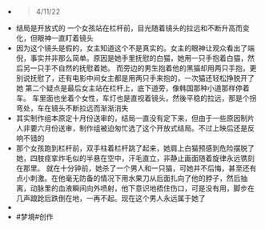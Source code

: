 - > 4/11/22
- 结局是开放式的
  一个女孩站在栏杆前，目光随着镜头的拉远和不断升高而变化，但眼神一直盯着镜头
- 因为这个镜头是假的，女主知道这个不是真实的。女主的眼神让观众看出了端倪，事实并非那么简单。原因是她手里抚慰的白猫，她用一只手抱着白猫，然后另一只手不自然的抚慰着她。
  而旁边的男生抱着他的黑猫却用两只手抱，更别说抚慰了，还有电影中间女主都是用两只手来抱的，一次猫还轻松挣脱开了她
  第二个疑点是最后女主站在栏杆上，底下道旁，像韩国那种小道那样停着车。
  车里面也坐着个女性，车灯也是直视着镜头，然後平稳的拉远，那是个拐弯处，车在镜头不断拉远而渐渐消失
- 其实制作组本原定十月份送审的，结局一直没有定下来，但由于一些原因制片人非要六月份送审，制作组被迫匆忙选了这个开放式结局。不过上映后还是反响不错的
- 那个女孩跑到栏杆前，双手柱着栏杆跳了起来，她肩上白猫预感到危险摆脱了她，四肢痉挛炸毛似的半悬在空中，汗毛直立，非静止画面随着旋律永远镌刻在那里。
  就在十分钟前，她杀了一个男人和一只猫，可她并不后悔，甚至还有点小刺激。在他毫无防备的情况下用水果刀从后面扎向了他的脖子，然后抽离，动脉里的血液瞬间向外喷射，他下意识地捂住伤口，可是没有用，脚步在几声踉跄后跌倒在地，一再不起。现在这个男人永远属于她了
-
- #梦境#创作